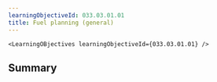 ```yaml
---
learningObjectiveId: 033.03.01.01
title: Fuel planning (general)
---
```


```tsx eval
<LearningOBjectives learningObjectiveId={033.03.01.01} />
```

## Summary
